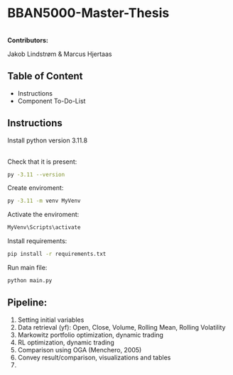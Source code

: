 <h1>BBAN5000-Master-Thesis</h1>
<br>
<b>Contributors:</b>
<p> Jakob Lindstrøm & Marcus Hjertaas </p>

<h2> Table of Content</h2>
<ul>
  <li>Instructions</li>
  <li> Component To-Do-List</li>
</ul>


<h2> Instructions </h2>
Install python version 3.11.8
<br><br>

Check that it is present:
```bash
py -3.11 --version
```

Create enviroment:
```bash
py -3.11 -m venv MyVenv
```

Activate the enviroment:
```bash
MyVenv\Scripts\activate
```

Install requirements:
```bash
pip install -r requirements.txt
```

Run main file:
```bash
python main.py
```


<h2> Pipeline:</h2>
<ol>
  <li> Setting initial variables</li>
  <li> Data retrieval (yf): Open, Close, Volume, Rolling Mean, Rolling Volatility</li>
  <li> Markowitz portfolio optimization, dynamic trading</li>
  <li> RL optimization, dynamic trading</li>
  <li> Comparison using OGA (Menchero, 2005)</li>
  <li> Convey result/comparison, visualizations and tables</li>
  <li></li>
</ol>